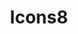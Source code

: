 ---
blog: https://icons8.com/blog
dribbble: https://dribbble.com/icons8
facebook: https://facebook.com/Icons8
logohandle: icons8
pinterest: https://pinterest.com/icons8
sort: icons8
title: Icons8
twitter: https://x.com/icons_8
website: https://icons8.com/
---